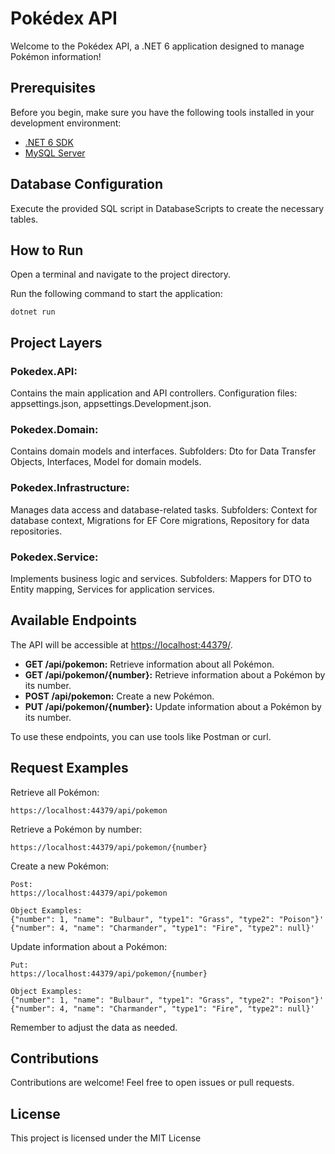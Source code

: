 # Pokédex API

Welcome to the Pokédex API, a .NET 6 application designed to manage Pokémon information!

## Prerequisites

Before you begin, make sure you have the following tools installed in your development environment:

- [.NET 6 SDK](https://dotnet.microsoft.com/download/dotnet/6.0)
- [MySQL Server](https://dev.mysql.com/downloads/)

## Database Configuration

Execute the provided SQL script in DatabaseScripts to create the necessary tables.

## How to Run

Open a terminal and navigate to the project directory.

Run the following command to start the application:
```
dotnet run
```

## Project Layers
### Pokedex.API:

Contains the main application and API controllers.
Configuration files: appsettings.json, appsettings.Development.json.

### Pokedex.Domain:

Contains domain models and interfaces.
Subfolders: Dto for Data Transfer Objects, Interfaces, Model for domain models.

### Pokedex.Infrastructure:

Manages data access and database-related tasks.
Subfolders: Context for database context, Migrations for EF Core migrations, Repository for data repositories.

### Pokedex.Service:

Implements business logic and services.
Subfolders: Mappers for DTO to Entity mapping, Services for application services.


## Available Endpoints

The API will be accessible at [https://localhost:44379/](https://localhost:5001).

- **GET /api/pokemon:** Retrieve information about all Pokémon.
- **GET /api/pokemon/{number}:** Retrieve information about a Pokémon by its number.
- **POST /api/pokemon:** Create a new Pokémon.
- **PUT /api/pokemon/{number}:** Update information about a Pokémon by its number.

To use these endpoints, you can use tools like Postman or curl.

## Request Examples

Retrieve all Pokémon:

```
https://localhost:44379/api/pokemon
```

Retrieve a Pokémon by number:

```
https://localhost:44379/api/pokemon/{number}
```

Create a new Pokémon:

```
Post:
https://localhost:44379/api/pokemon

Object Examples:
{"number": 1, "name": "Bulbaur", "type1": "Grass", "type2": "Poison"}' 
{"number": 4, "name": "Charmander", "type1": "Fire", "type2": null}' 
```

Update information about a Pokémon:
```
Put:
https://localhost:44379/api/pokemon/{number}

Object Examples:
{"number": 1, "name": "Bulbaur", "type1": "Grass", "type2": "Poison"}' 
{"number": 4, "name": "Charmander", "type1": "Fire", "type2": null}' 
```

Remember to adjust the data as needed.

## Contributions

Contributions are welcome! Feel free to open issues or pull requests.

## License

This project is licensed under the MIT License